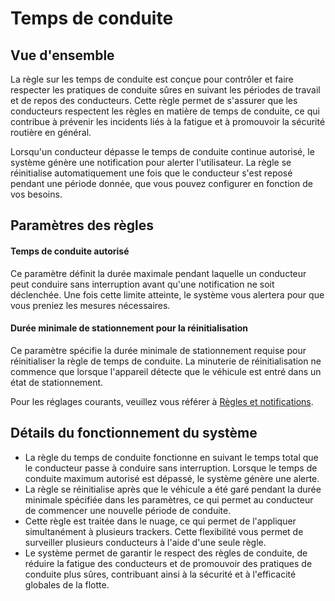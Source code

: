 # Temps de conduite

## Vue d'ensemble

La règle sur les temps de conduite est conçue pour contrôler et faire respecter les pratiques de conduite sûres en suivant les périodes de travail et de repos des conducteurs. Cette règle permet de s'assurer que les conducteurs respectent les règles en matière de temps de conduite, ce qui contribue à prévenir les incidents liés à la fatigue et à promouvoir la sécurité routière en général.

Lorsqu'un conducteur dépasse le temps de conduite continue autorisé, le système génère une notification pour alerter l'utilisateur. La règle se réinitialise automatiquement une fois que le conducteur s'est reposé pendant une période donnée, que vous pouvez configurer en fonction de vos besoins.

## Paramètres des règles

#### **Temps de conduite autorisé**

Ce paramètre définit la durée maximale pendant laquelle un conducteur peut conduire sans interruption avant qu'une notification ne soit déclenchée. Une fois cette limite atteinte, le système vous alertera pour que vous preniez les mesures nécessaires.

#### Durée minimale de stationnement pour la réinitialisation

Ce paramètre spécifie la durée minimale de stationnement requise pour réinitialiser la règle de temps de conduite. La minuterie de réinitialisation ne commence que lorsque l'appareil détecte que le véhicule est entré dans un état de stationnement.

Pour les réglages courants, veuillez vous référer à [Règles et notifications](../../regles-et-notifications.md).

## Détails du fonctionnement du système

- La règle du temps de conduite fonctionne en suivant le temps total que le conducteur passe à conduire sans interruption. Lorsque le temps de conduite maximum autorisé est dépassé, le système génère une alerte.
- La règle se réinitialise après que le véhicule a été garé pendant la durée minimale spécifiée dans les paramètres, ce qui permet au conducteur de commencer une nouvelle période de conduite.
- Cette règle est traitée dans le nuage, ce qui permet de l'appliquer simultanément à plusieurs trackers. Cette flexibilité vous permet de surveiller plusieurs conducteurs à l'aide d'une seule règle.
- Le système permet de garantir le respect des règles de conduite, de réduire la fatigue des conducteurs et de promouvoir des pratiques de conduite plus sûres, contribuant ainsi à la sécurité et à l'efficacité globales de la flotte.